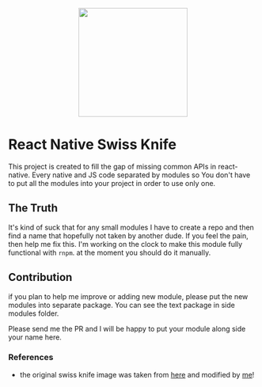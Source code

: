 <p align="center">
    <img width="220" src="https://raw.githubusercontent.com/alinz/react-native-swiss-knife/master/logo.png" />
</p>

# React Native Swiss Knife

This project is created to fill the gap of missing common APIs in react-native. Every native and JS code separated by modules so You don't have to put all the modules into your project in order to use only one.

## The Truth

It's kind of suck that for any small modules I have to create a repo and then find a name that hopefully not taken by another dude. If you feel the pain, then help me fix this. I'm working on the clock to make this module fully functional with `rnpm`. at the moment you should do it manually.

## Contribution

if you plan to help me improve or adding new module, please put the new modules into separate package. You can see the text package in side modules folder.

Please send me the PR and I will be happy to put your module along side your name here.

### References

- the original swiss knife image was taken from [here](http://www.clker.com/clipart-swiss-army-knife.html) and modified by [me](github.com/alinz)!
